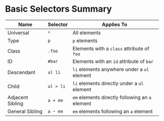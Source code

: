 Basic Selectors Summary
========================

Name             | Selector  | Applies To
---------------- | --------- | --------------
Universal        | `*`       | All elements
Type             | `p`       | `p` elements
Class            | `.foo`    | Elements with a `class` attribute of `foo`
ID               | `#bar`    | Elements with an `id` attribute of `bar`
Descendant       | `ul li`   | `li` elements anywhere under a `ul` element
Child            | `ul > li` | `li` elements directly under a `ul` element
Adjacent Sibling | `a + em`  | `em` elements directly following an `a` element
General Sibling  | `a ~ em`  | `em` elements following an `a` element
